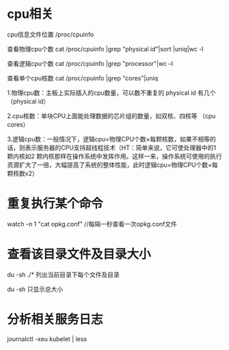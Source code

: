 # cpu相关

cpu信息文件位置
/proc/cpuinfo

查看物理cpu个数
cat /proc/cpuinfo |grep "physical id"|sort |uniq|wc -l

查看逻辑cpu个数
cat /proc/cpuinfo |grep "processor"|wc –l

查看单个cpu核数
cat /proc/cpuinfo |grep "cores"|uniq

1.物理cpu数：主板上实际插入的cpu数量，可以数不重复的 physical id 有几个（physical id）

2.cpu核数：单块CPU上面能处理数据的芯片组的数量，如双核、四核等 （cpu cores）

3.逻辑cpu数：一般情况下，逻辑cpu=物理CPU个数×每颗核数，如果不相等的话，则表示服务器的CPU支持超线程技术（HT：简单来说，它可使处理器中的1 颗内核如2 颗内核那样在操作系统中发挥作用。这样一来，操作系统可使用的执行资源扩大了一倍，大幅提高了系统的整体性能，此时逻辑cpu=物理CPU个数×每颗核数x2）

# 重复执行某个命令

watch -n 1 "cat opkg.conf"    //每隔一秒查看一次opkg.conf文件

# 查看该目录文件及目录大小

du -sh ./*   列出当前目录下每个文件及目录

du -sh         只显示总大小



# 分析相关服务日志

journalctl -xeu kubelet | less